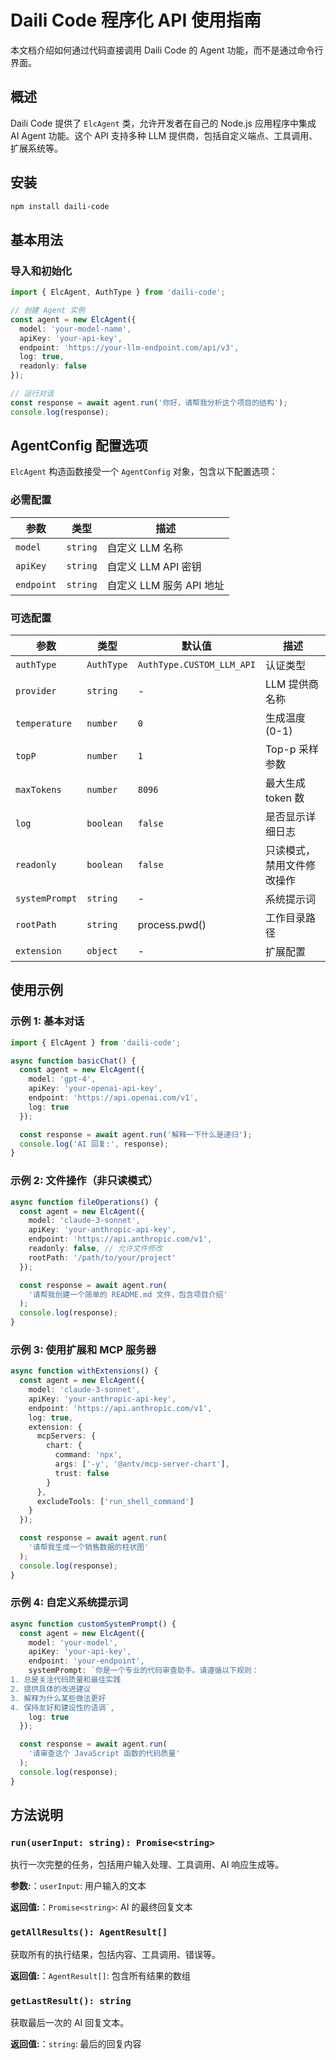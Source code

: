 # Daili Code 程序化 API 使用指南

本文档介绍如何通过代码直接调用 Daili Code 的 Agent 功能，而不是通过命令行界面。

## 概述

Daili Code 提供了 `ElcAgent` 类，允许开发者在自己的 Node.js 应用程序中集成 AI Agent 功能。这个 API 支持多种 LLM 提供商，包括自定义端点、工具调用、扩展系统等。

## 安装

```bash
npm install daili-code
```

## 基本用法

### 导入和初始化

```typescript
import { ElcAgent, AuthType } from 'daili-code';

// 创建 Agent 实例
const agent = new ElcAgent({
  model: 'your-model-name',
  apiKey: 'your-api-key',
  endpoint: 'https://your-llm-endpoint.com/api/v3',
  log: true,
  readonly: false
});

// 运行对话
const response = await agent.run('你好，请帮我分析这个项目的结构');
console.log(response);
```

## AgentConfig 配置选项

`ElcAgent` 构造函数接受一个 `AgentConfig` 对象，包含以下配置选项：

### 必需配置

| 参数 | 类型 | 描述 |
|------|------|------|
| `model` | `string` | 自定义 LLM 名称 |
| `apiKey` | `string` | 自定义 LLM API 密钥 |
| `endpoint` | `string` | 自定义 LLM 服务 API 地址 |

### 可选配置

| 参数 | 类型 | 默认值 | 描述 |
|------|------|--------|------|
| `authType` | `AuthType` | `AuthType.CUSTOM_LLM_API` | 认证类型 |
| `provider` | `string` | - | LLM 提供商名称 |
| `temperature` | `number` | `0` | 生成温度 (0-1) |
| `topP` | `number` | `1` | Top-p 采样参数 |
| `maxTokens` | `number` | `8096` | 最大生成 token 数 |
| `log` | `boolean` | `false` | 是否显示详细日志 |
| `readonly` | `boolean` | `false` | 只读模式，禁用文件修改操作 |
| `systemPrompt` | `string` | - | 系统提示词 |
| `rootPath` | `string` | process.pwd() | 工作目录路径 |
| `extension` | `object` | - | 扩展配置 |

## 使用示例

### 示例 1: 基本对话

```typescript
import { ElcAgent } from 'daili-code';

async function basicChat() {
  const agent = new ElcAgent({
    model: 'gpt-4',
    apiKey: 'your-openai-api-key',
    endpoint: 'https://api.openai.com/v1',
    log: true
  });

  const response = await agent.run('解释一下什么是递归');
  console.log('AI 回复:', response);
}
```

### 示例 2: 文件操作（非只读模式）

```typescript
async function fileOperations() {
  const agent = new ElcAgent({
    model: 'claude-3-sonnet',
    apiKey: 'your-anthropic-api-key',
    endpoint: 'https://api.anthropic.com/v1',
    readonly: false, // 允许文件修改
    rootPath: '/path/to/your/project'
  });

  const response = await agent.run(
    '请帮我创建一个简单的 README.md 文件，包含项目介绍'
  );
  console.log(response);
}
```

### 示例 3: 使用扩展和 MCP 服务器

```typescript
async function withExtensions() {
  const agent = new ElcAgent({
    model: 'claude-3-sonnet',
    apiKey: 'your-anthropic-api-key',
    endpoint: 'https://api.anthropic.com/v1',
    log: true,
    extension: {
      mcpServers: {
        chart: {
          command: 'npx',
          args: ['-y', '@antv/mcp-server-chart'],
          trust: false
        }
      },
      excludeTools: ['run_shell_command']
    }
  });

  const response = await agent.run(
    '请帮我生成一个销售数据的柱状图'
  );
  console.log(response);
}
```

### 示例 4: 自定义系统提示词

```typescript
async function customSystemPrompt() {
  const agent = new ElcAgent({
    model: 'your-model',
    apiKey: 'your-api-key',
    endpoint: 'your-endpoint',
    systemPrompt: `你是一个专业的代码审查助手。请遵循以下规则：
1. 总是关注代码质量和最佳实践
2. 提供具体的改进建议
3. 解释为什么某些做法更好
4. 保持友好和建设性的语调`,
    log: true
  });

  const response = await agent.run(
    '请审查这个 JavaScript 函数的代码质量'
  );
  console.log(response);
}
```

## 方法说明

### `run(userInput: string): Promise<string>`

执行一次完整的任务，包括用户输入处理、工具调用、AI 响应生成等。

**参数:**：`userInput`: 用户输入的文本

**返回值:**：`Promise<string>`: AI 的最终回复文本

### `getAllResults(): AgentResult[]`

获取所有的执行结果，包括内容、工具调用、错误等。

**返回值:**：`AgentResult[]`: 包含所有结果的数组

### `getLastResult(): string`

获取最后一次的 AI 回复文本。

**返回值:**：`string`: 最后的回复内容
